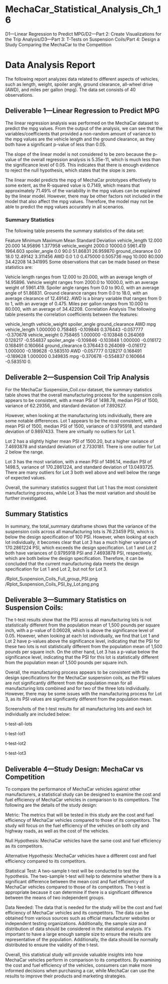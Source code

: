 # MechaCar_Statistical_Analysis_Ch_16
D1—Linear Regression to Predict MPG/D2—Part 2: Create Visualizations for the Trip Analysis/D3—Part 3: T-Tests on Suspension Coils/Part 4: Design a Study Comparing the MechaCar to the Competition

# Data Analysis Report
The following report analyzes data related to different aspects of vehicles, such as length, weight, spoiler angle, ground clearance, all-wheel drive (AWD), and miles per gallon (mpg). The data set consists of 40 observations.

## Deliverable 1—Linear Regression to Predict MPG
The linear regression analysis was performed on the MechaCar dataset to predict the mpg values. From the output of the analysis, we can see that the variables/coefficients that provided a non-random amount of variance to the mpg values are the vehicle length and the ground clearance, as they both have a significant p-value of less than 0.05.

The slope of the linear model is not considered to be zero because the p-value of the overall regression analysis is 5.35e-11, which is much less than the significance level of 0.05. This indicates that there is enough evidence to reject the null hypothesis, which states that the slope is zero.

The linear model predicts the mpg of MechaCar prototypes effectively to some extent, as the R-squared value is 0.7149, which means that approximately 71.49% of the variability in the mpg values can be explained by the linear model. However, there may be other factors not included in the model that also affect the mpg values. Therefore, the model may not be able to predict the mpg values accurately in all scenarios.

### Summary Statistics
The following table presents the summary statistics of the data set:

Feature	Minimum	Maximum	Mean	Standard Deviation
vehicle_length	12.000	20.000	14.95896	1.377958
vehicle_weight	2000.0	10000.0	5961.419	1964.603
spoiler_angle	0.0	90.0	51.86831	26.959870
ground_clearance	0.0	18.0	12.49142	3.311456
AWD	0.0	1.0	0.475000	0.505736
mpg	10.000	80.000	34.42208	14.341995
Some observations that can be made based on these statistics are:

Vehicle length ranges from 12.000 to 20.000, with an average length of 14.95896.
Vehicle weight ranges from 2000.0 to 10000.0, with an average weight of 5961.419.
Spoiler angle ranges from 0.0 to 90.0, with an average angle of 51.86831.
Ground clearance ranges from 0.0 to 18.0, with an average clearance of 12.49142.
AWD is a binary variable that ranges from 0 to 1, with an average of 0.475.
Miles per gallon ranges from 10.000 to 80.000, with an average of 34.42208.
Correlation Analysis
The following table presents the correlation coefficients between the features:

vehicle_length	vehicle_weight	spoiler_angle	ground_clearance	AWD	mpg
vehicle_length	1.000000	0.758465	-0.109846	0.376443	-0.057777	-0.370678
vehicle_weight	0.758465	1.000000	-0.103848	0.264069	0.128217	-0.554837
spoiler_angle	-0.109846	-0.103848	1.000000	-0.016172	0.168491	0.160664
ground_clearance	0.376443	0.264069	-0.016172	1.000000	-0.189628	-0.583510
AWD	-0.057777	0.128217	0.168491	-0.189628	1.000000	0.349835
mpg	-0.370678	-0.554837	0.160664	-0.583510	0.	


## Deliverable 2—Suspension Coil Trip Analysis
For the MechaCar Suspension_Coil.csv dataset, the summary statistics table shows that the overall manufacturing process for the suspension coils appears to be consistent, with a mean PSI of 1498.78, median PSI of 1500, variance of 62.29356, and standard deviation of 7.892627.

However, when looking at the manufacturing lots individually, there are some notable differences. Lot 1 appears to be the most consistent, with a mean PSI of 1500, median PSI of 1500, variance of 0.9795918, and standard deviation of 0.9897433. There are virtually no outliers for Lot 1.

Lot 2 has a slightly higher mean PSI of 1500.20, but a higher variance of 7.4693878 and standard deviation of 2.7330181. There is one outlier for Lot 2 below the range.

Lot 3 has the most variation, with a mean PSI of 1496.14, median PSI of 1498.5, variance of 170.2861224, and standard deviation of 13.0493725. There are many outliers for Lot 3 both well above and well below the range of expected values.

Overall, the summary statistics suggest that Lot 1 has the most consistent manufacturing process, while Lot 3 has the most variation and should be further investigated.

## Summary Statistics
In summary, the total_summary dataframe shows that the variance of the suspension coils across all manufacturing lots is 76.23459 PSI, which is below the design specification of 100 PSI. However, when looking at each lot individually, it becomes clear that Lot 3 has a much higher variance of 170.2861224 PSI, which exceeds the design specification. Lot 1 and Lot 2 both have variances of 0.9795918 PSI and 7.4693878 PSI, respectively, which are both below the design specification. Therefore, it can be concluded that the current manufacturing data meets the design specification for Lot 1 and Lot 2, but not for Lot 3.

   /Rplot_Suspension_Coils_Full_group_PSI.png
   /Rplot_Suspension_Coils_PSI_by_Lot.png.png

## Deliverable 3—Summary Statistics on Suspension Coils:

The t-test results show that the PSI across all manufacturing lots is not statistically different from the population mean of 1,500 pounds per square inch, with a p-value of 0.06028, which is above the significance level of 0.05. However, when looking at each lot individually, we find that Lot 1 and Lot 2 have p-values above the significance level, indicating that the PSI for these two lots is not statistically different from the population mean of 1,500 pounds per square inch. On the other hand, Lot 3 has a p-value below the significance level, indicating that the PSI for this lot is statistically different from the population mean of 1,500 pounds per square inch.

Overall, the manufacturing process appears to be consistent with the design specifications for the MechaCar suspension coils, as the PSI values are not significantly different from the population mean for all manufacturing lots combined and for two of the three lots individually. However, there may be some issues with the manufacturing process for Lot 3, as its PSI values are significantly different from the population mean.

Screenshots of the t-test results for all manufacturing lots and each lot individually are included below:

   t-test-all-lots 

t-test-lot1

t-test-lot2

t-test-lot3

## Deliverable 4—Study Design: MechaCar vs Competition
To compare the performance of MechaCar vehicles against other manufacturers, a statistical study can be designed to examine the cost and fuel efficiency of MechaCar vehicles in comparison to its competitors. The following are the details of the study design:

Metric: The metrics that will be tested in this study are the cost and fuel efficiency of MechaCar vehicles compared to those of its competitors. The study will focus on the fuel efficiency of the vehicles on both city and highway roads, as well as the cost of the vehicles.

Null Hypothesis: MechaCar vehicles have the same cost and fuel efficiency as its competitors.

Alternative Hypothesis: MechaCar vehicles have a different cost and fuel efficiency compared to its competitors.

Statistical Test: A two-sample t-test will be conducted to test the hypothesis. The two-sample t-test will help to determine whether there is a significant difference between the mean cost and fuel efficiency of MechaCar vehicles compared to those of its competitors. The t-test is appropriate because it can determine if there is a significant difference between the means of two independent groups.

Data Needed: The data that is needed for the study will be the cost and fuel efficiency of MechaCar vehicles and its competitors. The data can be obtained from various sources such as official manufacturer websites or independent testing organizations. Additionally, the sample size and distribution of data should be considered in the statistical analysis. It's important to have a large enough sample size to ensure the results are representative of the population. Additionally, the data should be normally distributed to ensure the validity of the t-test.

Overall, this statistical study will provide valuable insights into how MechaCar vehicles perform in comparison to its competitors. By examining the cost and fuel efficiency of the vehicles, consumers can make more informed decisions when purchasing a car, while MechaCar can use the results to improve their products and marketing strategies.

